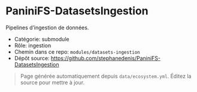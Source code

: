 # PaniniFS-DatasetsIngestion

Pipelines d’ingestion de données.

- Catégorie: submodule
- Rôle: ingestion
- Chemin dans ce repo: `modules/datasets-ingestion`
- Dépôt source: https://github.com/stephanedenis/PaniniFS-DatasetsIngestion

> Page générée automatiquement depuis `data/ecosystem.yml`. Éditez la source pour mettre à jour.
